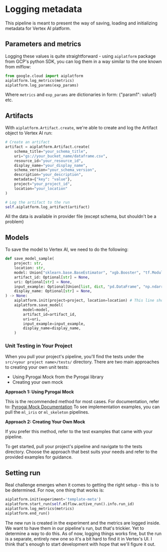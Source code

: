 # Logging metadata

This pipeline is meant to present the way of saving, loading and initializing metadata for Vertex AI platform.

## Parameters and metrics

Logging these values is quite straightforward - using `aiplatform` package from GCP's python SDK, you can log them in a way similar to the one known from mlflow:

```python
from google.cloud import aiplatform
aiplatform.log_metrics(metrics)
aiplatform.log_params(exp_params)
```

Where `metrics` and `exp_params` are dictionaries in form: {"param1": value1} etc.

## Artifacts

With `aiplatform.Artifact.create`, we're able to create and log the Artifact object to Vertex AI run:

```python
# Create an artifact
artifact = aiplatform.Artifact.create(
    schema_title="your_schema_title",
    uri="gs://your_bucket_name/dataframe.csv",
    resource_id="your_resource_id",
    display_name="your_display_name",
    schema_version="your_schema_version",
    description="your_description",
    metadata={"key": "value"},
    project="your_project_id",
    location="your_location"
)

# Log the artifact to the run
self.aiplatform.log_artifact(artifact)
```

All the data is available in provider file (except schema, but shouldn't be a problem)

## Models

To save the model to Vertex AI, we need to do the following:

```python
def save_model_sample(
    project: str,
    location: str,
    model: Union["sklearn.base.BaseEstimator", "xgb.Booster", "tf.Module"],
    artifact_id: Optional[str] = None,
    uri: Optional[str] = None,
    input_example: Optional[Union[list, dict, "pd.DataFrame", "np.ndarray"]] = None,
    display_name: Optional[str] = None,
) -> None:
    aiplatform.init(project=project, location=location) # This line shouldn't be needed - to be checked
    aiplatform.save_model(
        model=model,
        artifact_id=artifact_id,
        uri=uri,
        input_example=input_example,
        display_name=display_name,
    )
```

### Unit Testing in Your Project
When you pull your project's pipeline, you'll find the tests under the `src/<your project name>/tests/` directory. There are two main approaches to creating your own unit tests:
- Using Pyrogai Mock from the Pyrogai library
- Creating your own mock

**Approach 1: Using Pyrogai Mock**

This is the recommended method for most cases.
For documentation, refer to: [Pyrogai Mock Documentation](https://developerportal.pg.com/docs/default/Component/PyrogAI/test_mock_step/)
To see implementation examples, you can pull the `ml_iris` or `ml_skeleton` pipelines.

**Approach 2: Creating Your Own Mock**

If you prefer this method, refer to the test examples that came with your pipeline.

To get started, pull your project's pipeline and navigate to the tests directory. Choose the approach that best suits your needs and refer to the provided examples for guidance.

## Setting run

Real challenge emerges when it comes to getting the right setup - this is to be determined. For now, one thing that works is:
```python
aiplatform.init(experiment='template-meta')
aiplatform.start_run(self.mlflow.active_run().info.run_id)
aiplatform.log_metrics(metrics)
aiplatform.end_run()
```
The new run is created in the experiment and the metrics are logged inside. We want to have them in our pipeline's run, but that's trickier. Yet to determine a way to do this. As of now, logging things works fine, but the run is a separate, entirely new one so it's a bit hard to find it in Vertex's UI. I think that's enough to start development with hope that we'll figure it out.




